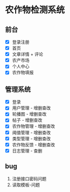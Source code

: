 # 农作物检测系统

## 前台

- [x] 登录注册
- [x] 首页
- [x] 文章详情 + 评论
- [x] 农产市场
- [x] 个人中心
- [x] 农作物填报

## 管理系统

- [x] 登录
- [x] 用户管理 - 增删查改
- [x] 轮播图 - 增删查改
- [x] 帖子 - 增删查改
- [x] 农作物管理 - 增删查改
- [x] 阈值管理 - 增删查改
- [x] 类型管理 - 增删查改
- [x] 农作物反馈 - 增删查改
- [x] 日志管理 - 查删

## bug

1. 注册接口密码问题
2. 读取模板-问题
